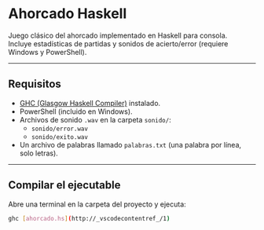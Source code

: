 # Ahorcado Haskell

Juego clásico del ahorcado implementado en Haskell para consola.  
Incluye estadísticas de partidas y sonidos de acierto/error (requiere Windows y PowerShell).

---

## Requisitos

- [GHC (Glasgow Haskell Compiler)](https://www.haskell.org/ghc/) instalado.
- PowerShell (incluido en Windows).
- Archivos de sonido `.wav` en la carpeta `sonido/`:
  - `sonido/error.wav`
  - `sonido/exito.wav`
- Un archivo de palabras llamado `palabras.txt` (una palabra por línea, solo letras).

---

## Compilar el ejecutable

Abre una terminal en la carpeta del proyecto y ejecuta:

```sh
ghc [ahorcado.hs](http://_vscodecontentref_/1)